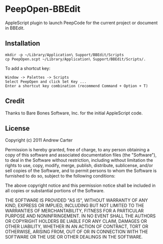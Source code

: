 # PeepOpen-BBEdit

AppleScript plugin to launch PeepCode for the current project 
or document in BBEdit.

## Installation

	mkdir -p ~/Library/Application\ Support/BBEdit/Scripts
	cp PeepOpen.scpt ~/Library/Application\ Support/BBEdit/Scripts/.
	
To add a shortcut key:

	Window -> Palettes -> Scripts
	Select PeepOpen and click Set Key ...
	Enter a shortcut key combination (recommend Command + Option + T)

## Credit

Thanks to Bare Bones Software, Inc. for the initial AppleScript code.

## License

Copyright (c) 2011 Andrew Carter

Permission is hereby granted, free of charge, to any person obtaining a copy
of this software and associated documentation files (the "Software"), to deal
in the Software without restriction, including without limitation the rights
to use, copy, modify, merge, publish, distribute, sublicense, and/or sell
copies of the Software, and to permit persons to whom the Software is
furnished to do so, subject to the following conditions:

The above copyright notice and this permission notice shall be included in
all copies or substantial portions of the Software.

THE SOFTWARE IS PROVIDED "AS IS", WITHOUT WARRANTY OF ANY KIND, EXPRESS OR
IMPLIED, INCLUDING BUT NOT LIMITED TO THE WARRANTIES OF MERCHANTABILITY,
FITNESS FOR A PARTICULAR PURPOSE AND NONINFRINGEMENT. IN NO EVENT SHALL THE
AUTHORS OR COPYRIGHT HOLDERS BE LIABLE FOR ANY CLAIM, DAMAGES OR OTHER
LIABILITY, WHETHER IN AN ACTION OF CONTRACT, TORT OR OTHERWISE, ARISING FROM,
OUT OF OR IN CONNECTION WITH THE SOFTWARE OR THE USE OR OTHER DEALINGS IN
THE SOFTWARE.